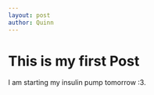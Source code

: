 ```yaml
---
layout: post
author: Quinn
---
```


# This is my first Post

I am starting my insulin pump tomorrow :3.